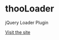 thooLoader
==========

jQuery Loader Plugin

<a href="http://www.smart-sign.com/thooloader">Visit the site</a>
